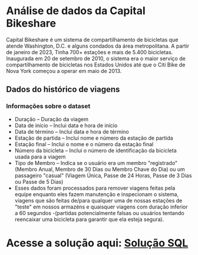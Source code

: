 # Análise de dados da Capital Bikeshare

Capital Bikeshare é um sistema de compartilhamento de bicicletas que atende Washington, D.C. e alguns condados da área metropolitana. A partir de janeiro de 2023, Tinha 700+ estações e mais de 5.400 bicicletas. Inaugurada em 20 de setembro de 2010, o sistema era o maior serviço de compartilhamento de bicicletas nos Estados Unidos até que o Citi Bike de Nova York começou a operar em maio de 2013.

## Dados do histórico de viagens

### Informações sobre o dataset

- Duração – Duração da viagem
- Data de início – Inclui data e hora de início
- Data de término – Inclui data e hora de término
- Estação de partida – Inclui nome e número da estação de partida
- Estação final – Inclui o nome e o número da estação final
- Número da bicicleta – Inclui o número de identificação da bicicleta usada para a viagem
- Tipo de Membro – Indica se o usuário era um membro "registrado" (Membro Anual, Membro de 30 Dias ou Membro Chave do Dia) ou um passageiro "casual" (Viagem Única, Passe de 24 Horas, Passe de 3 Dias ou Passe de 5 Dias)
- Esses dados foram processados para remover viagens feitas pela equipe enquanto eles fazem manutenção e inspecionam o sistema, viagens que são feitas de/para qualquer uma de nossas estações de "teste" em nossos armazéns e quaisquer viagens com duração inferior a 60 segundos -(partidas potencialmente falsas ou usuários tentando reencaixar uma bicicleta para garantir que ela esteja segura).


# Acesse a solução aqui: [Solução SQL](/sql/Análise%20com%20Window%20Function/minha_solucao.sql)